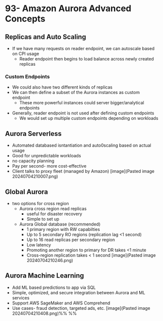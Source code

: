 # 93- Amazon Aurora Advanced Concepts
## Replicas and Auto Scaling
- If we have many requests on reader endpoint, we can autoscale based on CPI usage
	- Reader endpoint then begins to load balance across newly created replicas
### Custom Endpoints
- We could also have two different kinds of replicas
- We can then define a subset of the Aurora instances as custom endpoint
	- These more powerful instances could server bigger/analytical endpoints
- Generally, reader endpoint is not used after defining custom endpoints
	- We would set up multiple custom endpoints depending on workloads

## Aurora Serverless
- Automated databased isntantiation and auto0scaling based on actual usage
- Good for unpredictable workloads
- no capacity planning
- Pay per second- more cost-effective
- Client talks to proxy fleet (managed by Amazon)
  [image](Pasted image 20240704210007.png)

## Global Aurora
- two options for cross region
	- Aurora cross region read replicas
		- useful for disaster recovery
		- Simple to set up
	- Aurora Global database (recommended)
		- 1 primary region with RW capabilties
		- Up to 5 secondary RO regions (replication lag <1 second)
		- Up to 16 read replicas per secondary region
		- Low latency
		- Promoting another region to primary for DR takes <1 minute
		- Cross-region replication takes < 1 second
[image](Pasted image 20240704210246.png)

## Aurora Machine Learning
- Add ML based predictions to app via SQL
- Simple, optimized, and secure integration between Aurora and ML services
- Support AWS SageMaker and AWS Comprehend
- Use cases- fraud detection, targeted ads, etc.
[image](Pasted image 20240704210408.png)%%  %%
